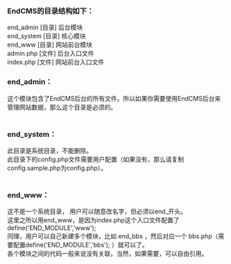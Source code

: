 ### EndCMS的目录结构如下： ###
end\_admin [目录]  后台模块<br>
end_system [目录]  核心模块<br>
end_www [目录]  网站前台模块<br>
admin.php [文件]  后台入口文件<br>
index.php [文件]  网站前台入口文件<br>

<h3>end_admin：</h3>
这个模块包含了EndCMS后台的所有文件。所以如果你需要使用EndCMS后台来管理网站数据，那么这个目录是必须的。<br>
<br>
<h3>end_system：</h3>
此目录是系统目录，不能删除。<br>
此目录下的config.php文件需要用户配置（如果没有，那么请复制config.sample.php为config.php）。<br>
<br>
<h3>end_www：</h3>
这不是一个系统目录， 用户可以随意改名字，但必须以end_开头。 <br>
这里之所以用end_www，是因为index.php这个入口文件配置了 define('END_MODULE','www');<br>
同理，用户可以自己新建多个模块，比如 end_bbs ，然后对应一个 bbs.php（需要配置define('END_MODULE','bbs'); ）就可以了。<br>
各个模块之间的代码一般来说没有关联。当然，如果需要，可以自由引用。